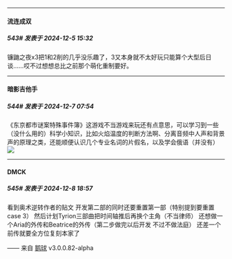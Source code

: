 ﻿
*****

####  流连成双  
##### 543#       发表于 2024-12-5 15:32

镰鼬之夜x3把1和2削的几乎没乐趣了，3又本身就不太好玩只能算个大型后日谈……哎不过想想总比之前那个萌化重制要好。


*****

####  暗影吉他手  
##### 544#       发表于 2024-12-7 07:54

《东京都市谜案特殊事件簿》这游戏不当游戏来玩还有点意思，可以学习到一些（没什么用的）科学小知识，比如火焰温度的判断方法啊、分离音频中人声和背景声的原理之类，还能顺便认识几个专业名词的片假名，以及学会俄语（并没有）<img src="https://static.saraba1st.com/image/smiley/face2017/004.gif" referrerpolicy="no-referrer">


*****

####  DMCK  
##### 545#       发表于 2024-12-8 18:57

看到奥术逆转作者的贴文
开发第二部的同时还要重置第一部（特别提到要重置case 3）
然后计划Tyrion三部曲把时间轴推后再换个主角（不当律师）
还想做一个Aria的外传和Beatrice的外传（第二步做完以后开发 不过不做法庭）
还差一个前传就要全方位复刻本家了

—— 来自 [鹅球](https://www.pgyer.com/xfPejhuq) v3.0.0.82-alpha

